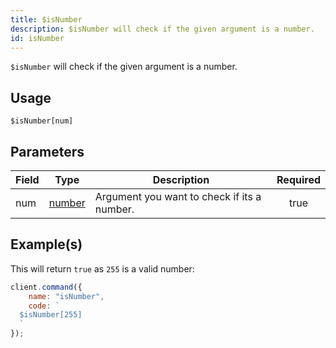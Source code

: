 ```yaml
---
title: $isNumber
description: $isNumber will check if the given argument is a number.
id: isNumber
---
```


`$isNumber` will check if the given argument is a number.

## Usage

```aoi
$isNumber[num]
```

## Parameters

| Field | Type                                                                                              | Description                                 | Required |
| ----- | ------------------------------------------------------------------------------------------------- | ------------------------------------------- | :------: |
| num   | [number](https://developer.mozilla.org/en-US/docs/Web/JavaScript/Reference/Global_Objects/Number) | Argument you want to check if its a number. |   true   |

## Example(s)

This will return `true` as `255` is a valid number:

```javascript
client.command({
    name: "isNumber",
    code: `
  $isNumber[255]
  `
});
```
